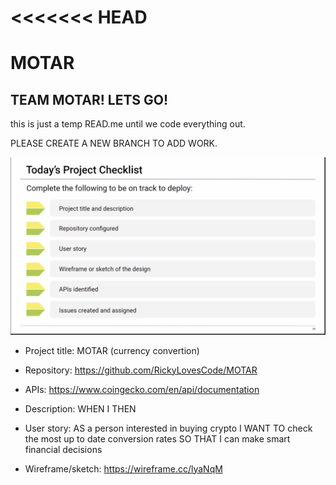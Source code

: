 <<<<<<< HEAD
=======
# MOTAR

## TEAM MOTAR! LETS GO!

this is just a temp READ.me until we code everything out.

PLEASE CREATE A NEW BRANCH TO ADD WORK.

![Project checklist screenshot](./images/Checklist.PNG)

- Project title: MOTAR (currency convertion)
- Repository: https://github.com/RickyLovesCode/MOTAR
- APIs: https://www.coingecko.com/en/api/documentation
- Description: 
WHEN I 
THEN 
- User story: 
AS a person interested in buying crypto 
I WANT TO check the most up to date conversion rates 
SO THAT I can make smart financial decisions

- Wireframe/sketch: https://wireframe.cc/lyaNqM
